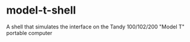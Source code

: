 model-t-shell
=============

A shell that simulates the interface on the Tandy 100/102/200 "Model T" portable computer
